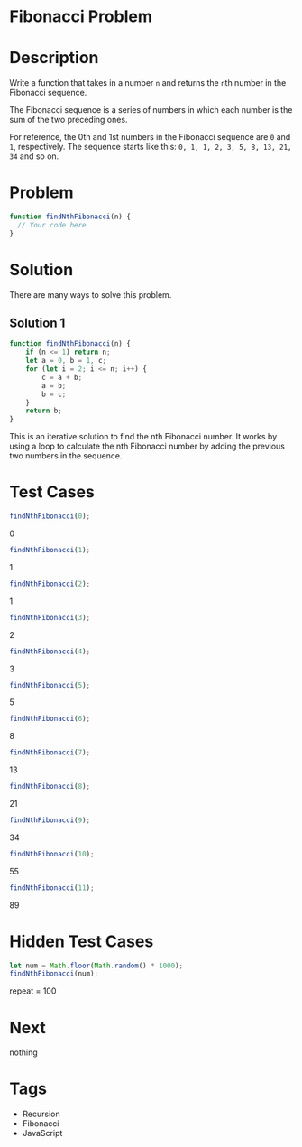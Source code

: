 # Fibonacci Problem

# Description

Write a function that takes in a number `n` and returns the `n`th number in the Fibonacci sequence.

The Fibonacci sequence is a series of numbers in which each number is the sum of the two preceding ones.

For reference, the 0th and 1st numbers in the Fibonacci sequence are `0` and `1`, respectively. 
The sequence starts like this: `0, 1, 1, 2, 3, 5, 8, 13, 21, 34` and so on.

# Problem
```javascript
function findNthFibonacci(n) {
  // Your code here
}
```

# Solution
There are many ways to solve this problem.

## Solution 1
```javascript
function findNthFibonacci(n) {
    if (n <= 1) return n;
    let a = 0, b = 1, c;
    for (let i = 2; i <= n; i++) {
        c = a + b;
        a = b;
        b = c;
    }
    return b;
}
```

This is an iterative solution to find the nth Fibonacci number. 
It works by using a loop to calculate the nth Fibonacci number by adding the previous two numbers in the sequence.


# Test Cases
```javascript
findNthFibonacci(0);
```
0
```javascript
findNthFibonacci(1);
```
1

```javascript
findNthFibonacci(2);
```

1
```javascript
findNthFibonacci(3);
```

2

```javascript
findNthFibonacci(4);
```

3

```javascript
findNthFibonacci(5);
```
5

```javascript
findNthFibonacci(6);
```
8

```javascript
findNthFibonacci(7);
```
13

```javascript
findNthFibonacci(8);
```
21

```javascript
findNthFibonacci(9);
```
34

```javascript
findNthFibonacci(10);
```
55

```javascript
findNthFibonacci(11);
```
89

# Hidden Test Cases
```javascript
let num = Math.floor(Math.random() * 1000);
findNthFibonacci(num);
```
repeat = 100

# Next
nothing

# Tags
- Recursion
- Fibonacci
- JavaScript



